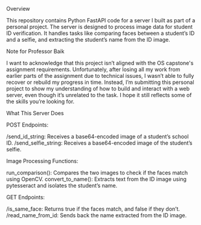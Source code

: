 Overview

This repository contains Python FastAPI code for a server I built as part of a personal project. 
The server is designed to process image data for student ID verification. It handles tasks like 
comparing faces between a student’s ID and a selfie, and extracting the student’s name from the ID image.

Note for Professor Baik

I want to acknowledge that this project isn’t aligned with the OS capstone's assignment requirements. 
Unfortunately, after losing all my work from earlier parts of the assignment due to technical issues, 
I wasn’t able to fully recover or rebuild my progress in time. Instead, I’m submitting this personal project 
to show my understanding of how to build and interact with a web server, even though it’s unrelated to the 
task. I hope it still reflects some of the skills you’re looking for.

What This Server Does

POST Endpoints:

/send_id_string: Receives a base64-encoded image of a student’s school ID.
/send_selfie_string: Receives a base64-encoded image of the student’s selfie.

Image Processing Functions:

run_comparison(): Compares the two images to check if the faces match using OpenCV.
convert_to_name(): Extracts text from the ID image using pytesseract and isolates the student’s name.

GET Endpoints:

/is_same_face: Returns true if the faces match, and false if they don’t.
/read_name_from_id: Sends back the name extracted from the ID image.
